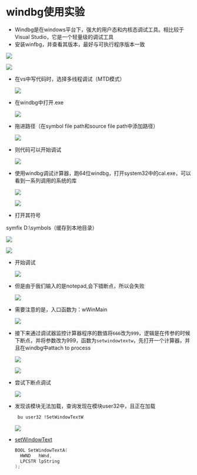 # windbg使用实验

+ Windbg是在windows平台下，强大的用户态和内核态调试工具。相比较于Visual Studio，它是一个轻量级的调试工具
+ 安装winfbg，并查看其版本，最好与可执行程序版本一致

![](./image/windbg版本.png)

![](./image/版本号.png)

+ 在vs中写代码时，选择多线程调试（MTD模式）

  ![](./image/属性.png)

+ 在windbg中打开.exe

  ![](./image/打开exe.png)

+ 拖进路径（在symbol file path和source file path中添加路径）

  ![](./image/拖进路径.png)

+ 则代码可以开始调试

  ![](./image/windbg调试.png)

+ 使用windbg调试计算器，跑64位windbg，打开system32中的cal.exe，可以看到一系列调用的系统的库

  ![](./image/windbg64.png)

  ![](./image/库.png)

+ 打开其符号


symfix D:\symbols（缓存到本地目录）

![](./image/symfix.png)

  ![](./image/pdb.png)


+ 开始调试

  ![](./image/计算器.png)

+ 但是由于我们输入的是notepad,会下错断点，所以会失败

  ![](./image/失败.png)

+ 需要注意的是，入口函数为：wWinMain

  ![](./image/断点.png)

+ 接下来通过调试器监控计算器程序的数值将`666`改为`999`，逻辑是在传参的时候下断点，并将参数改为999，函数为`setwindowtextw`，先打开一个计算器，并且在windbg中attach to process

  ![](./image/process.png)

  ![](./image/Call.png)

+ 尝试下断点调试

  ![](./image/setw.png)
  
+ 发现该模块无法加载，查询发现在模块user32中，且正在加载
  
  ```bash
   bu user32 !SetWindowTextW
  ```
  
  ![](./image/busy.png)
  
+ [setWindowText](https://docs.microsoft.com/en-us/windows/win32/api/winuser/nf-winuser-setwindowtexta)

  ```c++
  BOOL SetWindowTextA(
    HWND   hWnd,
    LPCSTR lpString
  );
  ```

  